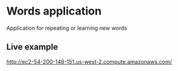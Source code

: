 Words application
=======
Application for repeating or learning new words

Live example
-------------
http://ec2-54-200-148-151.us-west-2.compute.amazonaws.com/
